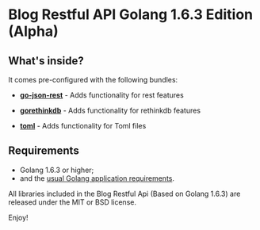
Blog Restful API Golang 1.6.3 Edition (Alpha)
========================

What's inside?
--------------

It comes pre-configured with the following bundles:

  * [**go-json-rest**][1] - Adds functionality for rest features

  * [**gorethinkdb**][2] - Adds functionality for rethinkdb features

  * [**toml**][3] - Adds functionality for Toml files


Requirements
------------

  * Golang 1.6.3 or higher;
  * and the [usual Golang application requirements](https://golang.org/).

All libraries included in the Blog Restful Api (Based on Golang 1.6.3) are
released under the MIT or BSD license.

Enjoy!

[1]:  https://ant0ine.github.io/go-json-rest/
[2]:  https://github.com/dancannon/gorethink
[3]:  https://github.com/BurntSushi/toml
